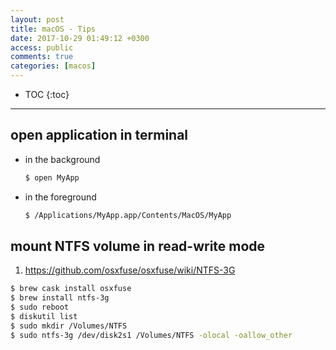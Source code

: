 ```yaml
---
layout: post
title: macOS - Tips
date: 2017-10-29 01:49:12 +0300
access: public
comments: true
categories: [macos]
---
```


<!-- more -->

* TOC
{:toc}
<hr>

open application in terminal
----------------------------

- in the background

  ```sh
  $ open MyApp
  ```

- in the foreground

  ```sh
  $ /Applications/MyApp.app/Contents/MacOS/MyApp
  ```

mount NTFS volume in read-write mode
------------------------------------

1. <https://github.com/osxfuse/osxfuse/wiki/NTFS-3G>

```sh
$ brew cask install osxfuse
$ brew install ntfs-3g
$ sudo reboot
$ diskutil list
$ sudo mkdir /Volumes/NTFS
$ sudo ntfs-3g /dev/disk2s1 /Volumes/NTFS -olocal -oallow_other
```
